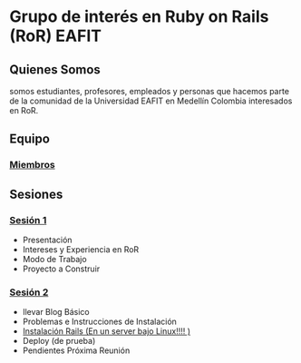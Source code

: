 # Grupo de interés en Ruby on Rails (RoR) EAFIT

## Quienes Somos

somos estudiantes, profesores, empleados y personas que hacemos parte de la
comunidad de la Universidad EAFIT en Medellín Colombia interesados en RoR.

## Equipo

### [Miembros](Team/miembros.md)


## Sesiones

### [Sesión 1](Sesiones/sesion1.md)

+ Presentación
+ Intereses y Experiencia en RoR
+ Modo de Trabajo
+ Proyecto a Construir

### [Sesión 2](Sesiones/sesion2.md)

- llevar Blog Básico
- Problemas e Instrucciones de Instalación
- [Instalación Rails (En un server bajo Linux!!!! )](Sesiones/Sesion1/InstruccionesInstalacion.md)
- Deploy (de prueba)
- Pendientes Próxima Reunión
